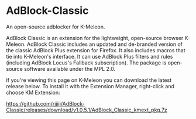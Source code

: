 # AdBlock-Classic
An open-source adblocker for K-Meleon.

AdBlock Classic is an extension for the lightweight, open-source browser K-Meleon. AdBlock Classic includes an updated and de-branded version of the classic AdBlock Plus extension for Firefox. It also includes macros that tie into K-Meleon's interface. It can use AdBlock Plus filters and rules (including AdBlock Locus's Fallback subscription). The package is open-source software available under the MPL 2.0.

If you're viewing this page on K-Meleon you can download the latest release below. To install it with the Extension Manager, right-click and choose KM Extension:

https://github.com/rjjiii/AdBlock-Classic/releases/download/v1.0.5.1/AdBlock_Classic_kmext_pkg.7z
